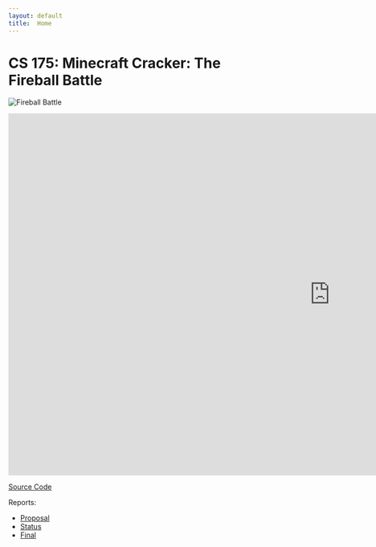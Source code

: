 ```yaml
---
layout: default
title:  Home
---
```

# CS 175: Minecraft Cracker: The Fireball Battle

![Fireball Battle](https://i.ytimg.com/vi/-HVxYHAch2g/maxresdefault.jpg)


<iframe width="1280" height="720" src="https://www.youtube.com/embed/UMcZHYxZHTo" frameborder="0" allowfullscreen="true"> </iframe>



[Source Code](https://github.com/hongminy/Minecraft-Cracker/)

Reports:

- [Proposal](proposal.html)
- [Status](status.html)
- [Final](final.html)
